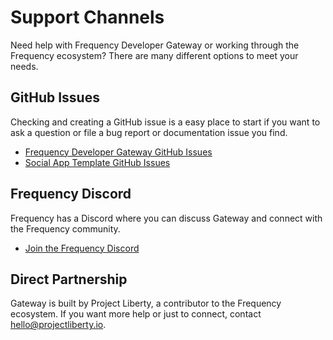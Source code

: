 # Support Channels

Need help with Frequency Developer Gateway or working through the Frequency ecosystem?
There are many different options to meet your needs.

## GitHub Issues

Checking and creating a GitHub issue is a easy place to start if you want to ask a question or file a bug report or documentation issue you find.

- [Frequency Developer Gateway GitHub Issues](https://github.com/ProjectLibertyLabs/gateway/issues)
- [Social App Template GitHub Issues](https://github.com/ProjectLibertyLabs/social-app-template/issues)

## Frequency Discord

Frequency has a Discord where you can discuss Gateway and connect with the Frequency community.

- [Join the Frequency Discord](https://discord.com/invite/JchmHX5afV)

## Direct Partnership

Gateway is built by Project Liberty, a contributor to the Frequency ecosystem.
If you want more help or just to connect, contact [hello@projectliberty.io](mailto:hello@projectliberty.io).
